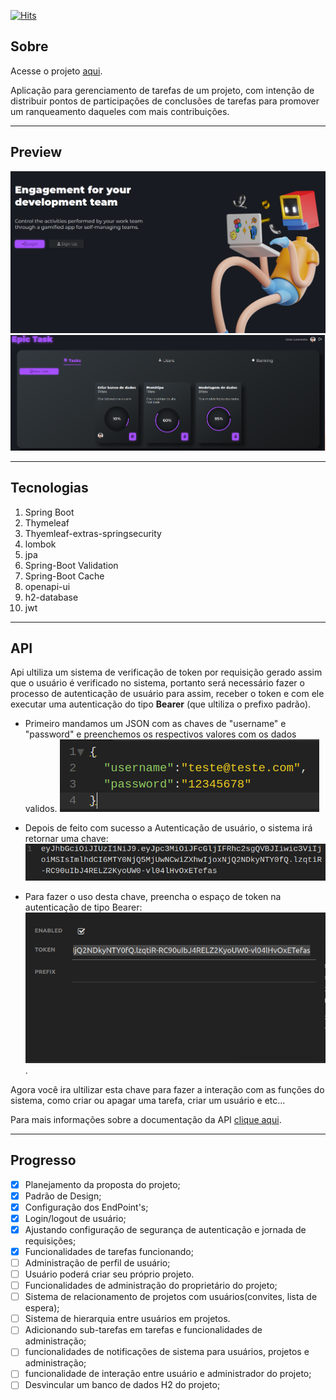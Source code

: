 [![Hits](https://hits.seeyoufarm.com/api/count/incr/badge.svg?url=https%3A%2F%2Fgithub.com%2FLorensatto99%2FEpictask&count_bg=%23DF7C26&title_bg=%23513E2E&icon=googlepodcasts.svg&icon_color=%23FFFFFF&title=hits&edge_flat=false)](https://hits.seeyoufarm.com)

## Sobre

Acesse o projeto [aqui](https://epictask.herokuapp.com/).

Aplicação para gerenciamento de tarefas de um projeto, com intenção de distribuir pontos de participações de conclusões de tarefas para promover um ranqueamento daqueles com mais contribuições.

---

## Preview

![alt](img/img1.png)
![alt](img/img2.png)

---

## Tecnologias

1. Spring Boot
2. Thymeleaf
3. Thyemleaf-extras-springsecurity
4. lombok
5. jpa
6. Spring-Boot Validation
7. Spring-Boot Cache
8. openapi-ui
9. h2-database
10. jwt

---

## API

Api ultiliza um sistema de verificação de token por requisição gerado assim que o usuário é verificado no sistema, portanto será necessário fazer o processo de autenticação de usuário para assim, receber o token e com ele executar uma autenticação do tipo **Bearer** (que ultiliza o prefixo padrão).

- Primeiro mandamos um JSON com as chaves de "username" e "password" e preenchemos os respectivos valores com os dados validos.
  ![JSON](img/img3.png)

- Depois de feito com sucesso a Autenticação de usuário, o sistema irá retornar uma chave:
  ![Chave](img/img4.png)

- Para fazer o uso desta chave, preencha o espaço de token na autenticação de tipo Bearer:
  ![Autenticação](img/img5.png).

Agora você ira ultilizar esta chave para fazer a interação com as funções do sistema, como criar ou apagar uma tarefa, criar um usuário e etc...

Para mais informações sobre a documentação da API [clique aqui](https://epictask.herokuapp.com/swagger-ui/index.html#/).

---

## Progresso

- [x] Planejamento da proposta do projeto;
- [x] Padrão de Design;
- [x] Configuração dos EndPoint's;
- [x] Login/logout de usuário;
- [x] Ajustando configuração de segurança de autenticação e jornada de requisições;
- [x] Funcionalidades de tarefas funcionando;
- [ ] Administração de perfil de usuário;
- [ ] Usuário poderá criar seu próprio projeto.
- [ ] Funcionalidades de administração do proprietário do projeto;
- [ ] Sistema de relacionamento de projetos com usuários(convites, lista de espera);
- [ ] Sistema de hierarquia entre usuários em projetos.
- [ ] Adicionando sub-tarefas em tarefas e funcionalidades de administração;
- [ ] funcionalidades de notificações de sistema para usuários, projetos e administração;
- [ ] funcionalidade de interação entre usuário e administrador do projeto;
- [ ] Desvincular um banco de dados H2 do projeto;
